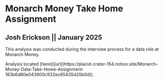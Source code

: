 # Monarch Money Take Home Assignment
## Josh Erickson || January 2025

<p>This analysis was conducted during the interview process for a data role at Monarch Money.</p>
<p>Analysis located [here]([url](https://placid-crater-154.notion.site/Monarch-Money-Data-Take-Home-Assignment-183b6d80e043800c932ec65435d20b0d)).</p>
